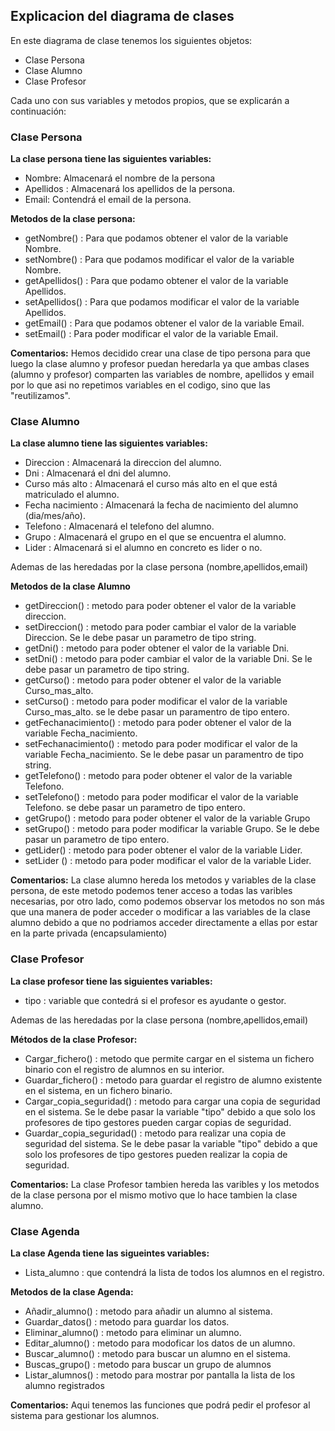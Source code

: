 ## Explicacion del diagrama de clases

En este diagrama de clase tenemos los siguientes objetos:
* Clase Persona
* Clase Alumno
* Clase Profesor

Cada uno con sus variables y metodos propios, que se explicarán a continuación:

### Clase Persona

**La clase persona tiene las siguientes variables:**

* Nombre: Almacenará el nombre de la persona
* Apellidos : Almacenará los apellidos de la persona.
* Email: Contendrá el email de la persona.

**Metodos de la clase persona:**

* getNombre() : Para que podamos obtener el valor de la variable Nombre.
* setNombre() : Para que podamos modificar el valor de la variable Nombre.
* getApellidos() : Para que podamo obtener el valor de la variable Apellidos.
* setApellidos() : Para que podamos modificar el valor de la variable Apellidos.
* getEmail() : Para que podamos obtener el valor de la variable Email.
* setEmail() : Para poder modificar el valor de la variable Email.

**Comentarios:**
Hemos decidido crear una clase de tipo persona para que luego la clase alumno y profesor puedan heredarla ya que ambas clases (alumno y profesor) comparten las variables de nombre, apellidos y email por lo que asi no repetimos variables en el codigo, sino que las "reutilizamos".

### Clase Alumno

**La clase alumno tiene las siguientes variables:**

* Direccion : Almacenará la direccion del alumno.
* Dni : Almacenará el dni del alumno.
* Curso más alto : Almacenará el curso más alto en el que está matriculado el alumno.
* Fecha nacimiento : Almacenará la fecha de nacimiento del alumno (dia/mes/año).
* Telefono : Almacenará el telefono del alumno.
* Grupo : Almacenará el grupo en el que se encuentra el alumno.
* Lider : Almacenará si el alumno en concreto es lider o no.

Ademas de las heredadas por la clase persona (nombre,apellidos,email)

**Metodos de la clase Alumno**

* getDireccion() : metodo para poder obtener el valor de la variable direccion.
* setDireccion() : metodo para poder cambiar el valor de la variable Direccion. Se le debe pasar un parametro de tipo string.
* getDni() : metodo para poder obtener el valor de la variable Dni.
* setDni() : metodo para poder cambiar el valor de la variable Dni. Se le debe pasar un parametro de tipo string.
* getCurso() : metodo para poder obtener el valor de la variable Curso_mas_alto.
* setCurso() : metodo para poder modificar el valor de la variable Curso_mas_alto. se le debe pasar un paramentro de tipo entero.
* getFechanacimiento() : metodo para poder obtener el valor de la variable Fecha_nacimiento.
* setFechanacimiento() : metodo para poder modificar el valor de la variable Fecha_nacimiento. Se le debe pasar un paramentro de tipo string.
* getTelefono() : metodo para poder obtener el valor de la variable Telefono.
* setTelefono() : metodo para poder modificar el valor de la variable Telefono. se debe pasar un parametro de tipo entero.
* getGrupo() : metodo para poder obtener el valor de la variable Grupo
* setGrupo() : metodo para poder modificar la variable Grupo. Se le debe pasar un parametro de tipo entero.
* getLider() : metodo para poder obtener el valor de la variable Lider.
* setLider () : metodo para poder modificar el valor de la variable Lider.

**Comentarios:**
La clase alumno hereda los metodos y variables de la clase persona, de este metodo podemos tener acceso a todas las varibles necesarias, por otro lado, como podemos observar los metodos no son más que una manera de poder acceder o modificar a las variables de la clase alumno debido a que no podriamos acceder directamente a ellas por estar en la parte privada (encapsulamiento)

### Clase Profesor

**La clase profesor tiene las siguientes variables:**

* tipo : variable que contedrá si el profesor es ayudante o gestor.

Ademas de las heredadas por la clase persona (nombre,apellidos,email)

**Métodos de la clase Profesor:**

* Cargar_fichero() : metodo que permite cargar en el sistema un fichero binario con el registro de alumnos en su interior.
* Guardar_fichero() : metodo para guardar el registro de alumno existente en el sistema, en un fichero binario.
* Cargar_copia_seguridad() : metodo para cargar una copia de seguridad en el sistema. Se le debe pasar la variable "tipo" debido a que solo los profesores de tipo gestores pueden cargar copias de seguridad.
* Guardar_copia_seguridad() : metodo para realizar una copia de seguridad del sistema. Se le debe pasar la variable "tipo" debido a que solo los profesores de tipo gestores pueden realizar la copia de seguridad.

**Comentarios:**
La clase Profesor tambien hereda las varibles y los metodos de la clase persona por el mismo motivo que lo hace tambien la clase alumno.


### Clase Agenda

**La clase Agenda tiene las sigueintes variables:**

* Lista_alumno : que contendrá la lista de todos los alumnos en el registro.

**Metodos de la clase Agenda:**

* Añadir_alumno() : metodo para añadir un alumno al sistema.
* Guardar_datos() : metodo para guardar los datos. 
* Eliminar_alumno() : metodo para eliminar un alumno.
* Editar_alumno() : metodo para modoficar los datos de un alumno.
* Buscar_alumno() : metodo para buscar un alumno en el sistema.
* Buscas_grupo() : metodo para buscar un grupo de alumnos
* Listar_alumnos() : metodo para mostrar por pantalla la lista de los alumno registrados

**Comentarios:**
Aqui tenemos las funciones que podrá pedir el profesor al sistema para gestionar los alumnos.


